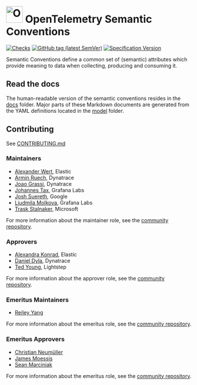# <img src="https://opentelemetry.io/img/logos/opentelemetry-logo-nav.png" alt="OpenTelemetry Icon" width="45" height=""> OpenTelemetry Semantic Conventions

[![Checks](https://github.com/open-telemetry/semantic-conventions/workflows/Checks/badge.svg)](https://github.com/open-telemetry/semantic-conventions/actions?query=workflow%3A%22Checks%22+branch%3Amain)
[![GitHub tag (latest SemVer)](https://img.shields.io/github/tag/open-telemetry/semantic-conventions.svg?logo=opentelemetry&&color=f5a800&label=Latest%20release)](https://github.com/open-telemetry/semantic-conventions/releases/latest)
[![Specification Version](https://img.shields.io/badge/OTel_specification_version-v1.47.0-blue?logo=opentelemetry&color=f5a800)](https://github.com/open-telemetry/opentelemetry-specification/releases/tag/v1.47.0)

Semantic Conventions define a common set of (semantic) attributes which
provide meaning to data when collecting, producing and consuming it.

## Read the docs

The human-readable version of the semantic conventions resides in the [docs](docs/README.md) folder.
Major parts of these Markdown documents are generated from the YAML definitions located in the [model](model/README.md) folder.

## Contributing

See [CONTRIBUTING.md](CONTRIBUTING.md)

### Maintainers

- [Alexander Wert](https://github.com/AlexanderWert), Elastic
- [Armin Ruech](https://github.com/arminru), Dynatrace
- [Joao Grassi](https://github.com/joaopgrassi), Dynatrace
- [Johannes Tax](https://github.com/pyohannes), Grafana Labs
- [Josh Suereth](https://github.com/jsuereth), Google
- [Liudmila Molkova](https://github.com/lmolkova), Grafana Labs
- [Trask Stalnaker](https://github.com/trask), Microsoft

For more information about the maintainer role, see the [community repository](https://github.com/open-telemetry/community/blob/main/guides/contributor/membership.md#maintainer).

### Approvers

- [Alexandra Konrad](https://github.com/trisch-me), Elastic
- [Daniel Dyla](https://github.com/dyladan), Dynatrace
- [Ted Young](https://github.com/tedsuo), Lightstep

For more information about the approver role, see the [community repository](https://github.com/open-telemetry/community/blob/main/guides/contributor/membership.md#approver).

### Emeritus Maintainers

- [Reiley Yang](https://github.com/reyang)

For more information about the emeritus role, see the [community repository](https://github.com/open-telemetry/community/blob/main/guides/contributor/membership.md#emeritus-maintainerapprovertriager).

### Emeritus Approvers

- [Christian Neumüller](https://github.com/Oberon00)
- [James Moessis](https://github.com/jamesmoessis)
- [Sean Marciniak](https://github.com/MovieStoreGuy)

For more information about the emeritus role, see the [community repository](https://github.com/open-telemetry/community/blob/main/guides/contributor/membership.md#emeritus-maintainerapprovertriager).
